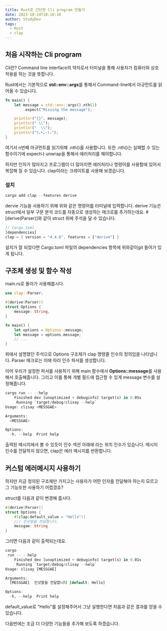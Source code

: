 ```yaml
---
title: Rust로 간단한 Cli program 만들기 
date: 2023-10-24T10:10:10
author: StudyDev
tags:
  - Rust
  - clap
---
```


## 처음 시작하는 Cli program

Cli란?
Command line interface의 약자로서 터미널을 통해 사용자가 컴퓨터와 상호작용을 하는 것을 뜻합니다.

Rust에서는 기본적으로 **std::env::args**를 통해서 Command-line에서 아규먼트를 읽어올 수 있습니다.

```rust
fn main() {
    let message = std::env::args().nth(1)
        .expect("Missing the message");

    println!("{}", message);
    println!(" \\");
    println!("  \\");
    println!("(｡•̀ᴗ-)✧");
}
```
여기서 n번째 아규먼트를 읽기위해 .nth()를 사용합니다.
또한 .nth()는 실패할 수 있는 함수이기에 expect나 unwrap을 통해서 에러처리를 해야합니다.

하지만 인자가 많아지고 프로그램이 더 많아지면 에러처리나 명령어를 사용함에 있어서 복잡해 질 수 있습니다.
clap이라는 크레이트를 사용해 보겠습니다.

### 설치
```rust
cargo add clap --features derive
```

dervie 기능을 사용하기 위해 위와 같은 명령어를 터미널에 입력합니다. 
derive 기능은 struct에서 일부 구문 분석 코드를 자동으로 생성하는 매크로를 추가하는데요.
#[derive(Parser)]와 같이 struct 위에 주석을 달 수 있습니다.


```rust
// Cargo.toml
[dependencies]
clap = { version = "4.4.6", features = ["derive"] }
```
설치가 잘 되었다면 Cargo.toml 파일의 dependencies 항목에 위와같이git  들어가 있게 됩니다.

## 구조체 생성 및 함수 작성
main.rs로 돌아가 사용해봅시다.

```rust
use clap::Parser;

#[derive(Parser)]
struct Options {
    message: String,
}

fn main() {
    let options = Options::message;
    let message = options.message;
    // ...
}
```
위에서 설명했던 주석으로 Options 구조체가 clap 명령줄 인수의 정의임을 나타냅니다.
Parser 매크로는 이에 따라 인수 파서를 생성합니다.

이어 우리가 설정한 파서를 사용하기 위해 main 함수에서 **Options::message**를 사용해서 호출해줍니다.
그리고 이를 통해 개별 필드에 접근할 수 있게 message 변수를 설정해줍니다.

```rust
cargo run -- --help
    Finished dev [unoptimized + debuginfo] target(s) in 0.05s
     Running `target/debug/clisay --help`
Usage: clisay <MESSGAE>

Arguments:
  <MESSGAE>

Options:
  -h, --help  Print help
```

출력된 메시지에서 볼 수 있듯이 인수 섹션 아래에 <MESSAGE>라는 위치 인수가 있습니다. 
메시지 인수를 전달하지 않으면, clap은 에러 메시지를 반환합니다.

## 커스텀 에러메시지 사용하기
하지만 지금 정의된 구조체만 가지고는 사용자가 어떤 인자를 전달해야 하는지 모르고 그 기능또한 사용하기 어렵갰죠?

struct를 다음과 같이 변경해 줍시다.

```rust
#[derive(Parser)]
struct Options {
    #[clap(default_value = "Hello")]
    /// 인삿말을 전달합니다.
    messgae: String
}
```
그러면 다음과 같이 출력되는데요.

```rust
cargo
 run -- --help
    Finished dev [unoptimized + debuginfo] target(s) in 0.01s
     Running `target/debug/clisay --help`
Usage: clisay [MESSGAE]

Arguments:
  [MESSGAE]  인삿말을 전달합니다 [default: Hello]

Options:
  -h, --help  Print help
```
default_value로 "Hello"를 설정해주어서 그냥 실행한다면 처음과 같은 결과를 얻을 수 있습니다.

다음번에는 조금 더 다양한 기능들을 추가해 보도록 하겠습니다.